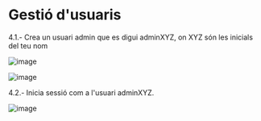 # Gestió d'usuaris

4.1.- Crea un usuari admin que es digui adminXYZ, on XYZ són les inicials del teu nom

![image](https://user-images.githubusercontent.com/116022089/198057479-76cc0aae-bee4-4466-91aa-206859cf7fc8.png)

![image](https://user-images.githubusercontent.com/116022089/198058288-f173975c-a691-4733-919f-31a475f685f2.png)

4.2.- Inicia sessió com a l'usuari adminXYZ.

![image](https://user-images.githubusercontent.com/116022089/198058955-7b3f8eac-6b29-4b1b-a2e8-e246aa7a2bc1.png)

